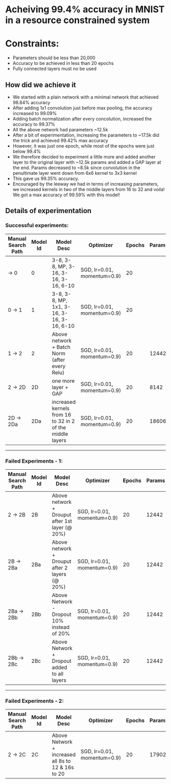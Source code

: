 # Acheiving 99.4% accuracy in MNIST in a resource constrained system

# Constraints:
- Parameters should be less than 20,000
- Accuracy to be achieved in less than 20 epochs
- Fully connected layers must no be used
## How did we achieve it
- We started with a plain network with a minimal network that achieved 98.84% accuracy
- After adding 1x1 convolution just before max pooling, the accuracy increased to 99.09%
- Adding batch normalization after every concolution, increased the accuracy to 99.37%
- All the above network had parameters ~12.5k
- After a bit of experimentation, increasing the parameters to ~17.5k did the trick and achieved 99.42% max accuracy
- However, it was just one epoch, while most of the epochs were just below 99.4%
- We therefore decided to experiment a little more and added another layer to the original layer with ~12.5k params and added a GAP layer at the end. Params decreased to ~8.5k since convolution in the penultimate layer went down from 6x6 kernel to 3x3 kernel
- This gave us 99.35% accuracy. 
- Encouraged by the leeway we had in terms of increasing parameters, we increased kernels in two of the middle layers from 16 to 32 and voila! We got a max accuracy of 99.59% with this model!
## Details of experimentation
### Successful experiments:  
  
Manual Search Path | Model Id | Model Desc | Optimizer | Epochs | Params | Train Time | Last 10 Epoch Avg Acc | Last 5 Epoch Avg Acc | Max Acc | 
--- | --- | --- | --- | --- | --- | --- | --- | --- | --- | 
  -> 0 | 0 | 3-8, 3-8, MP, 3-16, 3-16, 3-16, 6-10 | SGD, lr=0.01, momentum=0.9) | 20 |  | 283.06 | 0.98711 | 0.98674 | 0.9884 | 
0 -> 1 | 1 | 3-8, 3-8, MP, 1x1, 3-16, 3-16, 3-16, 6-10 | SGD, lr=0.01, momentum=0.9) | 20 |  | 289.01 | 0.99024 | 0.99046 | 0.9909 | 
1 -> 2 | 2 | Above network + Batch Norm (after every Relu) | SGD, lr=0.01, momentum=0.9) | 20 | 12442 | 287.77 | 0.99247 | 0.99308 | 0.9937 | 
2 -> 2D | 2D | one more layer + GAP | SGD, lr=0.01, momentum=0.9) | 20 | 8142 | 503.51 | 0.99259 | 0.99308 | 0.9935 | 
2D -> 2Da | 2Da | increased kernels from 16 to 32 in 2 of the middle layers | SGD, lr=0.01, momentum=0.9) | 20 | 18606 | 515.72 | 0.99469 | 0.99466 | 0.9959 |  
  
  ---
### Failed Experiments - 1:  
Manual Search Path | Model Id | Model Desc | Optimizer | Epochs | Params | Train Time | Last 10 Epoch Avg Acc | Last 5 Epoch Avg Acc | Max Acc | 
--- | --- | --- | --- | --- | --- | --- | --- | --- | --- | 
2 -> 2B | 2B | Above network + Drouput after 1st layer (@ 20%) | SGD, lr=0.01, momentum=0.9) | 20 | 12442 | 262.65 | 0.99295 | 0.99314 | 0.9936 | 
2B -> 2Ba | 2Ba | Above network + Drouput after 2 layers (@ 20%) | SGD, lr=0.01, momentum=0.9) | 20 | 12442 | 287.97 | 0.99085 | 0.99098 | 0.9919 | 
2Ba -> 2Bb | 2Bb | Above Network - Dropout 10% instead of 20% | SGD, lr=0.01, momentum=0.9) | 20 | 12442 | 295.9 | 0.99286 | 0.99318 | 0.9937 | 
2Bb -> 2Bc | 2Bc | Above Network + Dropout added to all layers | SGD, lr=0.01, momentum=0.9) | 20 | 12442 | 296.06 | 0.99239 | 0.99278 | 0.9933 |  
  
  ---
### Failed Experiments - 2:  
Manual Search Path | Model Id | Model Desc | Optimizer | Epochs | Params | Train Time | Last 10 Epoch Avg Acc | Last 5 Epoch Avg Acc | Max Acc | 
--- | --- | --- | --- | --- | --- | --- | --- | --- | --- | 
2 -> 2C | 2C | Above Network + increased all 8s to 12 & 16s to 20 | SGD, lr=0.01, momentum=0.9) | 20 | 17902 | 292.13 | 0.99326 | 0.993719 | 0.9942 | 

